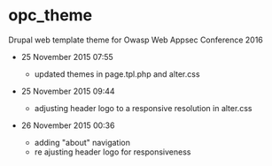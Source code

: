 # opc_theme
Drupal web template theme for Owasp Web Appsec Conference 2016

- 25 November 2015 07:55
	- updated themes in page.tpl.php and alter.css

- 25 November 2015 09:44
	- adjusting header logo to a responsive resolution in alter.css

- 26 November 2015 00:36
	- adding "about" navigation
	- re ajusting header logo for responsiveness

